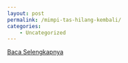 ```yaml
---
layout: post
permalink: /mimpi-tas-hilang-kembali/
categories:
    - Uncategorized
---
```


[Baca Selengkapnya](/02)